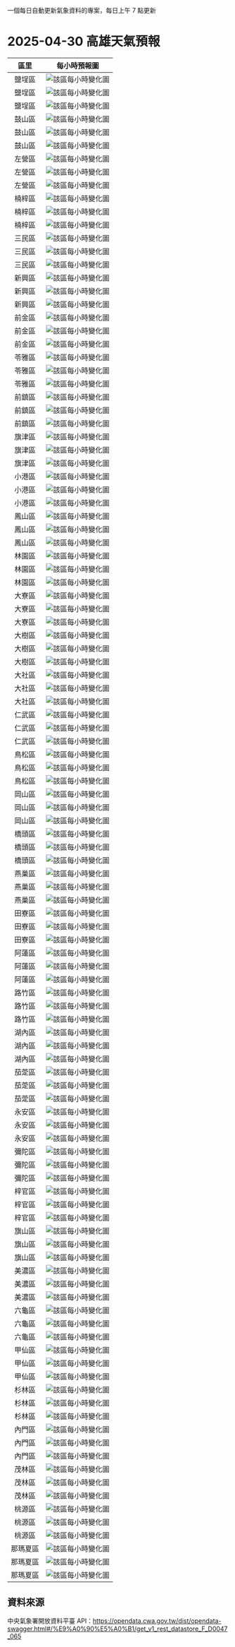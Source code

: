 ﻿一個每日自動更新氣象資料的專案，每日上午 7 點更新

# 2025-04-30 高雄天氣預報

|區里|每小時預報圖|
|:-:|:-:|
|鹽埕區|![該區每小時變化圖](./Tables/2025-04-30_Temperature_0.png)|
|鹽埕區|![該區每小時變化圖](./Tables/2025-04-30_RelativeHumidity_0.png)|
|鹽埕區|![該區每小時變化圖](./Tables/2025-04-30_ApparentTemperature_0.png)|
|鼓山區|![該區每小時變化圖](./Tables/2025-04-30_Temperature_1.png)|
|鼓山區|![該區每小時變化圖](./Tables/2025-04-30_RelativeHumidity_1.png)|
|鼓山區|![該區每小時變化圖](./Tables/2025-04-30_ApparentTemperature_1.png)|
|左營區|![該區每小時變化圖](./Tables/2025-04-30_Temperature_2.png)|
|左營區|![該區每小時變化圖](./Tables/2025-04-30_RelativeHumidity_2.png)|
|左營區|![該區每小時變化圖](./Tables/2025-04-30_ApparentTemperature_2.png)|
|楠梓區|![該區每小時變化圖](./Tables/2025-04-30_Temperature_3.png)|
|楠梓區|![該區每小時變化圖](./Tables/2025-04-30_RelativeHumidity_3.png)|
|楠梓區|![該區每小時變化圖](./Tables/2025-04-30_ApparentTemperature_3.png)|
|三民區|![該區每小時變化圖](./Tables/2025-04-30_Temperature_4.png)|
|三民區|![該區每小時變化圖](./Tables/2025-04-30_RelativeHumidity_4.png)|
|三民區|![該區每小時變化圖](./Tables/2025-04-30_ApparentTemperature_4.png)|
|新興區|![該區每小時變化圖](./Tables/2025-04-30_Temperature_5.png)|
|新興區|![該區每小時變化圖](./Tables/2025-04-30_RelativeHumidity_5.png)|
|新興區|![該區每小時變化圖](./Tables/2025-04-30_ApparentTemperature_5.png)|
|前金區|![該區每小時變化圖](./Tables/2025-04-30_Temperature_6.png)|
|前金區|![該區每小時變化圖](./Tables/2025-04-30_RelativeHumidity_6.png)|
|前金區|![該區每小時變化圖](./Tables/2025-04-30_ApparentTemperature_6.png)|
|苓雅區|![該區每小時變化圖](./Tables/2025-04-30_Temperature_7.png)|
|苓雅區|![該區每小時變化圖](./Tables/2025-04-30_RelativeHumidity_7.png)|
|苓雅區|![該區每小時變化圖](./Tables/2025-04-30_ApparentTemperature_7.png)|
|前鎮區|![該區每小時變化圖](./Tables/2025-04-30_Temperature_8.png)|
|前鎮區|![該區每小時變化圖](./Tables/2025-04-30_RelativeHumidity_8.png)|
|前鎮區|![該區每小時變化圖](./Tables/2025-04-30_ApparentTemperature_8.png)|
|旗津區|![該區每小時變化圖](./Tables/2025-04-30_Temperature_9.png)|
|旗津區|![該區每小時變化圖](./Tables/2025-04-30_RelativeHumidity_9.png)|
|旗津區|![該區每小時變化圖](./Tables/2025-04-30_ApparentTemperature_9.png)|
|小港區|![該區每小時變化圖](./Tables/2025-04-30_Temperature_10.png)|
|小港區|![該區每小時變化圖](./Tables/2025-04-30_RelativeHumidity_10.png)|
|小港區|![該區每小時變化圖](./Tables/2025-04-30_ApparentTemperature_10.png)|
|鳳山區|![該區每小時變化圖](./Tables/2025-04-30_Temperature_11.png)|
|鳳山區|![該區每小時變化圖](./Tables/2025-04-30_RelativeHumidity_11.png)|
|鳳山區|![該區每小時變化圖](./Tables/2025-04-30_ApparentTemperature_11.png)|
|林園區|![該區每小時變化圖](./Tables/2025-04-30_Temperature_12.png)|
|林園區|![該區每小時變化圖](./Tables/2025-04-30_RelativeHumidity_12.png)|
|林園區|![該區每小時變化圖](./Tables/2025-04-30_ApparentTemperature_12.png)|
|大寮區|![該區每小時變化圖](./Tables/2025-04-30_Temperature_13.png)|
|大寮區|![該區每小時變化圖](./Tables/2025-04-30_RelativeHumidity_13.png)|
|大寮區|![該區每小時變化圖](./Tables/2025-04-30_ApparentTemperature_13.png)|
|大樹區|![該區每小時變化圖](./Tables/2025-04-30_Temperature_14.png)|
|大樹區|![該區每小時變化圖](./Tables/2025-04-30_RelativeHumidity_14.png)|
|大樹區|![該區每小時變化圖](./Tables/2025-04-30_ApparentTemperature_14.png)|
|大社區|![該區每小時變化圖](./Tables/2025-04-30_Temperature_15.png)|
|大社區|![該區每小時變化圖](./Tables/2025-04-30_RelativeHumidity_15.png)|
|大社區|![該區每小時變化圖](./Tables/2025-04-30_ApparentTemperature_15.png)|
|仁武區|![該區每小時變化圖](./Tables/2025-04-30_Temperature_16.png)|
|仁武區|![該區每小時變化圖](./Tables/2025-04-30_RelativeHumidity_16.png)|
|仁武區|![該區每小時變化圖](./Tables/2025-04-30_ApparentTemperature_16.png)|
|鳥松區|![該區每小時變化圖](./Tables/2025-04-30_Temperature_17.png)|
|鳥松區|![該區每小時變化圖](./Tables/2025-04-30_RelativeHumidity_17.png)|
|鳥松區|![該區每小時變化圖](./Tables/2025-04-30_ApparentTemperature_17.png)|
|岡山區|![該區每小時變化圖](./Tables/2025-04-30_Temperature_18.png)|
|岡山區|![該區每小時變化圖](./Tables/2025-04-30_RelativeHumidity_18.png)|
|岡山區|![該區每小時變化圖](./Tables/2025-04-30_ApparentTemperature_18.png)|
|橋頭區|![該區每小時變化圖](./Tables/2025-04-30_Temperature_19.png)|
|橋頭區|![該區每小時變化圖](./Tables/2025-04-30_RelativeHumidity_19.png)|
|橋頭區|![該區每小時變化圖](./Tables/2025-04-30_ApparentTemperature_19.png)|
|燕巢區|![該區每小時變化圖](./Tables/2025-04-30_Temperature_20.png)|
|燕巢區|![該區每小時變化圖](./Tables/2025-04-30_RelativeHumidity_20.png)|
|燕巢區|![該區每小時變化圖](./Tables/2025-04-30_ApparentTemperature_20.png)|
|田寮區|![該區每小時變化圖](./Tables/2025-04-30_Temperature_21.png)|
|田寮區|![該區每小時變化圖](./Tables/2025-04-30_RelativeHumidity_21.png)|
|田寮區|![該區每小時變化圖](./Tables/2025-04-30_ApparentTemperature_21.png)|
|阿蓮區|![該區每小時變化圖](./Tables/2025-04-30_Temperature_22.png)|
|阿蓮區|![該區每小時變化圖](./Tables/2025-04-30_RelativeHumidity_22.png)|
|阿蓮區|![該區每小時變化圖](./Tables/2025-04-30_ApparentTemperature_22.png)|
|路竹區|![該區每小時變化圖](./Tables/2025-04-30_Temperature_23.png)|
|路竹區|![該區每小時變化圖](./Tables/2025-04-30_RelativeHumidity_23.png)|
|路竹區|![該區每小時變化圖](./Tables/2025-04-30_ApparentTemperature_23.png)|
|湖內區|![該區每小時變化圖](./Tables/2025-04-30_Temperature_24.png)|
|湖內區|![該區每小時變化圖](./Tables/2025-04-30_RelativeHumidity_24.png)|
|湖內區|![該區每小時變化圖](./Tables/2025-04-30_ApparentTemperature_24.png)|
|茄萣區|![該區每小時變化圖](./Tables/2025-04-30_Temperature_25.png)|
|茄萣區|![該區每小時變化圖](./Tables/2025-04-30_RelativeHumidity_25.png)|
|茄萣區|![該區每小時變化圖](./Tables/2025-04-30_ApparentTemperature_25.png)|
|永安區|![該區每小時變化圖](./Tables/2025-04-30_Temperature_26.png)|
|永安區|![該區每小時變化圖](./Tables/2025-04-30_RelativeHumidity_26.png)|
|永安區|![該區每小時變化圖](./Tables/2025-04-30_ApparentTemperature_26.png)|
|彌陀區|![該區每小時變化圖](./Tables/2025-04-30_Temperature_27.png)|
|彌陀區|![該區每小時變化圖](./Tables/2025-04-30_RelativeHumidity_27.png)|
|彌陀區|![該區每小時變化圖](./Tables/2025-04-30_ApparentTemperature_27.png)|
|梓官區|![該區每小時變化圖](./Tables/2025-04-30_Temperature_28.png)|
|梓官區|![該區每小時變化圖](./Tables/2025-04-30_RelativeHumidity_28.png)|
|梓官區|![該區每小時變化圖](./Tables/2025-04-30_ApparentTemperature_28.png)|
|旗山區|![該區每小時變化圖](./Tables/2025-04-30_Temperature_29.png)|
|旗山區|![該區每小時變化圖](./Tables/2025-04-30_RelativeHumidity_29.png)|
|旗山區|![該區每小時變化圖](./Tables/2025-04-30_ApparentTemperature_29.png)|
|美濃區|![該區每小時變化圖](./Tables/2025-04-30_Temperature_30.png)|
|美濃區|![該區每小時變化圖](./Tables/2025-04-30_RelativeHumidity_30.png)|
|美濃區|![該區每小時變化圖](./Tables/2025-04-30_ApparentTemperature_30.png)|
|六龜區|![該區每小時變化圖](./Tables/2025-04-30_Temperature_31.png)|
|六龜區|![該區每小時變化圖](./Tables/2025-04-30_RelativeHumidity_31.png)|
|六龜區|![該區每小時變化圖](./Tables/2025-04-30_ApparentTemperature_31.png)|
|甲仙區|![該區每小時變化圖](./Tables/2025-04-30_Temperature_32.png)|
|甲仙區|![該區每小時變化圖](./Tables/2025-04-30_RelativeHumidity_32.png)|
|甲仙區|![該區每小時變化圖](./Tables/2025-04-30_ApparentTemperature_32.png)|
|杉林區|![該區每小時變化圖](./Tables/2025-04-30_Temperature_33.png)|
|杉林區|![該區每小時變化圖](./Tables/2025-04-30_RelativeHumidity_33.png)|
|杉林區|![該區每小時變化圖](./Tables/2025-04-30_ApparentTemperature_33.png)|
|內門區|![該區每小時變化圖](./Tables/2025-04-30_Temperature_34.png)|
|內門區|![該區每小時變化圖](./Tables/2025-04-30_RelativeHumidity_34.png)|
|內門區|![該區每小時變化圖](./Tables/2025-04-30_ApparentTemperature_34.png)|
|茂林區|![該區每小時變化圖](./Tables/2025-04-30_Temperature_35.png)|
|茂林區|![該區每小時變化圖](./Tables/2025-04-30_RelativeHumidity_35.png)|
|茂林區|![該區每小時變化圖](./Tables/2025-04-30_ApparentTemperature_35.png)|
|桃源區|![該區每小時變化圖](./Tables/2025-04-30_Temperature_36.png)|
|桃源區|![該區每小時變化圖](./Tables/2025-04-30_RelativeHumidity_36.png)|
|桃源區|![該區每小時變化圖](./Tables/2025-04-30_ApparentTemperature_36.png)|
|那瑪夏區|![該區每小時變化圖](./Tables/2025-04-30_Temperature_37.png)|
|那瑪夏區|![該區每小時變化圖](./Tables/2025-04-30_RelativeHumidity_37.png)|
|那瑪夏區|![該區每小時變化圖](./Tables/2025-04-30_ApparentTemperature_37.png)|


## 資料來源
中央氣象署開放資料平臺 API：https://opendata.cwa.gov.tw/dist/opendata-swagger.html#/%E9%A0%90%E5%A0%B1/get_v1_rest_datastore_F_D0047_065

